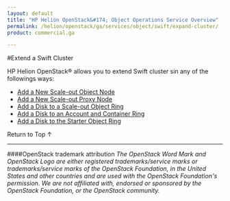 ```yaml
---
layout: default
title: "HP Helion OpenStack&#174; Object Operations Service Overview"
permalink: /helion/openstack/ga/services/object/swift/expand-cluster/
product: commercial.ga

---
```

<!--PUBLISHED-->

<script>

function PageRefresh {
onLoad="window.refresh"
}

PageRefresh();

</script>

<!---
<p style="font-size: small;"> <a href="/helion/openstack/ga/services/swift/deployment-scale-out/">&#9664; PREV</a> | <a href="/helion/openstack/services/overview/">&#9650; UP</a> | <a href="/helion/openstack/ga/services/swift/deployment/add-disk-account-container/"> NEXT &#9654</a> </p> --->


#Extend a Swift Cluster

HP Helion OpenStack&#174; allows you to extend Swift cluster sin any of the followings ways:

* [Add a New Scale-out Object Node]( /helion/openstack/ga/services/swift/deployment/add-disk-object-node/) 
* [Add a New Scale-out Proxy Node](/helion/openstack/ga/services/swift/deployment/add-proxy-node/)
* [Add a Disk to a Scale-out Object Ring]( /helion/openstack/ga/services/swift/deployment/add-disk-scale-out/)
*  [Add a Disk to an Account and Container Ring]( /helion/openstack/ga/services/swift/deployment/add-disk-account-container/)
* [Add a Disk to the Starter Object Ring]( /helion/openstack/ga/services/swift/deployment/add-disk-starter/)
 
 <a href="#top" style="padding:14px 0px 14px 0px; text-decoration: none;"> Return to Top &#8593; </a>

----
####OpenStack trademark attribution
*The OpenStack Word Mark and OpenStack Logo are either registered trademarks/service marks or trademarks/service marks of the OpenStack Foundation, in the United States and other countries and are used with the OpenStack Foundation's permission. We are not affiliated with, endorsed or sponsored by the OpenStack Foundation, or the OpenStack community.*
